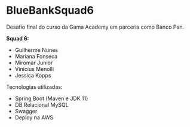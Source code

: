 # BlueBankSquad6

Desafio final do curso da Gama Academy em parceria como Banco Pan.

**Squad 6:**
- Guilherme Nunes
- Mariana Fonseca
- Miromar Junior
- Vinicius Menolli
- Jessica Kopps

Tecnologias utilizadas:

- Spring Boot (Maven e JDK 11)
- DB Relacional MySQL
- Swagger
- Deploy na AWS
